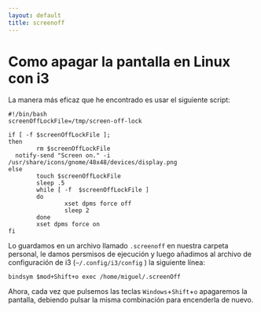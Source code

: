 ```yaml
---
layout: default
title: screenoff
---
```


# Como apagar la pantalla en Linux con i3

La manera más eficaz que he encontrado es usar el siguiente script:

    #!/bin/bash
    screenOffLockFile=/tmp/screen-off-lock
     
    if [ -f $screenOffLockFile ];
    then
            rm $screenOffLockFile
      notify-send "Screen on." -i /usr/share/icons/gnome/48x48/devices/display.png
    else
            touch $screenOffLockFile
            sleep .5
            while [ -f  $screenOffLockFile ]
            do
                    xset dpms force off
                    sleep 2
            done
            xset dpms force on
    fi
    
    
Lo guardamos en un archivo llamado `.screenoff` en nuestra carpeta personal, le damos persmisos de ejecución y luego añadimos al archivo de configuración de i3 (`~/.config/i3/config` ) la siguiente línea:

    bindsym $mod+Shift+o exec /home/miguel/.screenOff


Ahora, cada vez que pulsemos las teclas `Windows`+`Shift`+`o` apagaremos la pantalla, debiendo pulsar la misma combinación para encenderla de nuevo.
